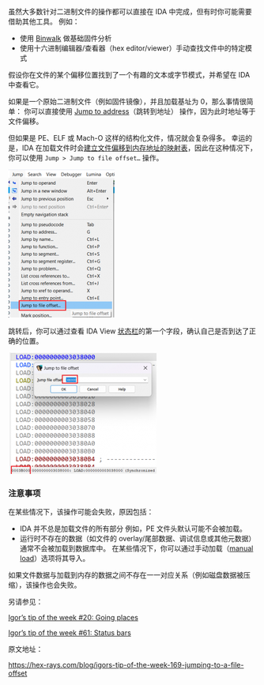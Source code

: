 
虽然大多数针对二进制文件的操作都可以直接在 IDA 中完成，但有时你可能需要借助其他工具。 例如：

- 使用 [Binwalk](https://github.com/ReFirmLabs/binwalk)  做基础固件分析
- 使用十六进制编辑器/查看器（hex editor/viewer）手动查找文件中的特定模式

假设你在文件的某个偏移位置找到了一个有趣的文本或字节模式，并希望在 IDA 中查看它。

如果是一个原始二进制文件（例如固件镜像），并且加载基址为 0，那么事情很简单： 你可以直接使用 [Jump to address](https://hex-rays.com/blog/igors-tip-of-the-week-20-going-places/)（跳转到地址） 操作，因为此时地址等于文件偏移。

但如果是 PE、ELF 或 Mach-O 这样的结构化文件，情况就会复杂得多。 幸运的是，IDA 在加载文件时会[建立文件偏移到内存地址的映射表](https://stackoverflow.com/questions/4524837/how-can-we-map-rva-relative-virtual-address-of-a-location-to-pe-file-offset)，因此在这种情况下，你可以使用 `Jump > Jump to file offset…` 操作。

![](assets/2023/12/fileoffset1-215x300.png)

跳转后，你可以通过查看 IDA View [状态栏](https://hex-rays.com/blog/igors-tip-of-the-week-61-status-bars/)的第一个字段，确认自己是否到达了正确的位置。

![](assets/2023/12/fileoffset2-300x246.png)


### 注意事项
在某些情况下，该操作可能会失败，原因包括：

- IDA 并不总是加载文件的所有部分 例如，PE 文件头默认可能不会被加载。
- 运行时不存在的数据（如文件的 overlay/尾部数据、调试信息或其他元数据）通常不会被加载到数据库中。 在某些情况下，你可以通过手动加载（[manual load](https://hex-rays.com/blog/igors-tip-of-the-week-122-manual-load/)）选项将其导入。

如果文件数据与加载到内存的数据之间不存在一一对应关系（例如磁盘数据被压缩），该操作也会失败。

另请参见：

[Igor’s tip of the week #20: Going places](https://hex-rays.com/blog/igors-tip-of-the-week-20-going-places/)

[Igor’s tip of the week #61: Status bars](https://hex-rays.com/blog/igors-tip-of-the-week-61-status-bars/)

原文地址：

https://hex-rays.com/blog/igors-tip-of-the-week-169-jumping-to-a-file-offset